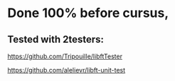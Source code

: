 # Done 100% before cursus,
## Tested with 2testers:
  https://github.com/Tripouille/libftTester
  
  https://github.com/alelievr/libft-unit-test
